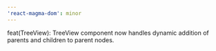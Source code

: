 ```yaml
---
'react-magma-dom': minor
---
```


feat(TreeView): TreeView component now handles dynamic addition of parents and children to parent nodes.
